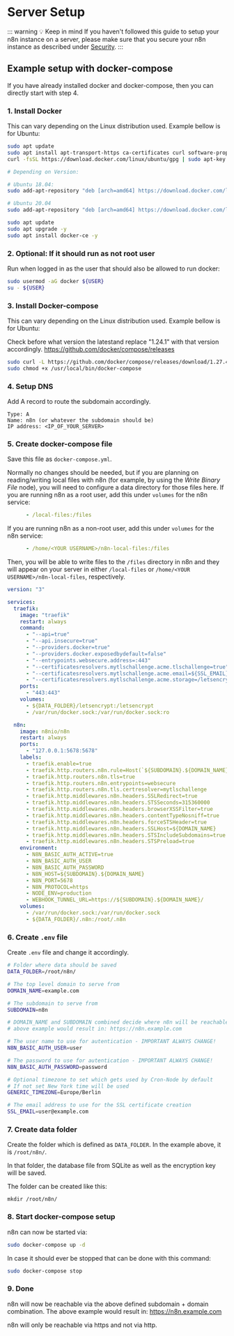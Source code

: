 # Server Setup

::: warning 💡 Keep in mind
If you haven't followed this guide to setup your n8n instance on a server, please make sure that you secure your n8n instance as described under [Security](security.md).
:::


## Example setup with docker-compose

If you have already installed docker and docker-compose, then you can directly start with step 4.


### 1. Install Docker

This can vary depending on the Linux distribution used. Example bellow is for Ubuntu:

```bash
sudo apt update
sudo apt install apt-transport-https ca-certificates curl software-properties-common -y
curl -fsSL https://download.docker.com/linux/ubuntu/gpg | sudo apt-key add -

# Depending on Version:

# Ubuntu 18.04:
sudo add-apt-repository "deb [arch=amd64] https://download.docker.com/linux/ubuntu bionic stable"

# Ubuntu 20.04
sudo add-apt-repository "deb [arch=amd64] https://download.docker.com/linux/ubuntu focal stable"

sudo apt update
sudo apt upgrade -y
sudo apt install docker-ce -y
```

### 2. Optional: If it should run as not root user

Run when logged in as the user that should also be allowed to run docker:

```bash
sudo usermod -aG docker ${USER}
su - ${USER}
```

### 3. Install Docker-compose

This can vary depending on the Linux distribution used. Example bellow is for Ubuntu:

Check before what version the latestand replace "1.24.1" with that version accordingly.
https://github.com/docker/compose/releases

```bash
sudo curl -L https://github.com/docker/compose/releases/download/1.27.4/docker-compose-`uname -s`-`uname -m` -o /usr/local/bin/docker-compose
sudo chmod +x /usr/local/bin/docker-compose
```


### 4. Setup DNS

Add A record to route the subdomain accordingly.

```
Type: A
Name: n8n (or whatever the subdomain should be)
IP address: <IP_OF_YOUR_SERVER>
```


### 5. Create docker-compose file

Save this file as `docker-compose.yml`.

Normally no changes should be needed, but if you are planning on reading/writing local files with n8n (for example, by using the *Write Binary File* node), you will need to configure a data directory for those files here. If you are running n8n as a root user, add this under `volumes` for the n8n service:

```yaml
      - /local-files:/files
```

If you are running n8n as a non-root user, add this under `volumes` for the n8n service:

```yaml
      - /home/<YOUR USERNAME>/n8n-local-files:/files
```

Then, you will be able to write files to the `/files` directory in n8n and they will appear on your server in either `/local-files` or `/home/<YOUR USERNAME>/n8n-local-files`, respectively.

```yaml
version: "3"

services:
  traefik:
    image: "traefik"
    restart: always
    command:
      - "--api=true"
      - "--api.insecure=true"
      - "--providers.docker=true"
      - "--providers.docker.exposedbydefault=false"
      - "--entrypoints.websecure.address=:443"
      - "--certificatesresolvers.mytlschallenge.acme.tlschallenge=true"
      - "--certificatesresolvers.mytlschallenge.acme.email=${SSL_EMAIL}"
      - "--certificatesresolvers.mytlschallenge.acme.storage=/letsencrypt/acme.json"
    ports:
      - "443:443"
    volumes:
      - ${DATA_FOLDER}/letsencrypt:/letsencrypt
      - /var/run/docker.sock:/var/run/docker.sock:ro

  n8n:
    image: n8nio/n8n
    restart: always
    ports:
      - "127.0.0.1:5678:5678"
    labels:
      - traefik.enable=true
      - traefik.http.routers.n8n.rule=Host(`${SUBDOMAIN}.${DOMAIN_NAME}`)
      - traefik.http.routers.n8n.tls=true
      - traefik.http.routers.n8n.entrypoints=websecure
      - traefik.http.routers.n8n.tls.certresolver=mytlschallenge
      - traefik.http.middlewares.n8n.headers.SSLRedirect=true
      - traefik.http.middlewares.n8n.headers.STSSeconds=315360000
      - traefik.http.middlewares.n8n.headers.browserXSSFilter=true
      - traefik.http.middlewares.n8n.headers.contentTypeNosniff=true
      - traefik.http.middlewares.n8n.headers.forceSTSHeader=true
      - traefik.http.middlewares.n8n.headers.SSLHost=${DOMAIN_NAME}
      - traefik.http.middlewares.n8n.headers.STSIncludeSubdomains=true
      - traefik.http.middlewares.n8n.headers.STSPreload=true
    environment:
      - N8N_BASIC_AUTH_ACTIVE=true
      - N8N_BASIC_AUTH_USER
      - N8N_BASIC_AUTH_PASSWORD
      - N8N_HOST=${SUBDOMAIN}.${DOMAIN_NAME}
      - N8N_PORT=5678
      - N8N_PROTOCOL=https
      - NODE_ENV=production
      - WEBHOOK_TUNNEL_URL=https://${SUBDOMAIN}.${DOMAIN_NAME}/
    volumes:
      - /var/run/docker.sock:/var/run/docker.sock
      - ${DATA_FOLDER}/.n8n:/root/.n8n
```


### 6. Create `.env` file

Create `.env` file and change it accordingly.

```bash
# Folder where data should be saved
DATA_FOLDER=/root/n8n/

# The top level domain to serve from
DOMAIN_NAME=example.com

# The subdomain to serve from
SUBDOMAIN=n8n

# DOMAIN_NAME and SUBDOMAIN combined decide where n8n will be reachable from
# above example would result in: https://n8n.example.com

# The user name to use for autentication - IMPORTANT ALWAYS CHANGE!
N8N_BASIC_AUTH_USER=user

# The password to use for autentication - IMPORTANT ALWAYS CHANGE!
N8N_BASIC_AUTH_PASSWORD=password

# Optional timezone to set which gets used by Cron-Node by default
# If not set New York time will be used
GENERIC_TIMEZONE=Europe/Berlin

# The email address to use for the SSL certificate creation
SSL_EMAIL=user@example.com
```


### 7. Create data folder

Create the folder which is defined as `DATA_FOLDER`. In the example
above, it is `/root/n8n/`.

In that folder, the database file from SQLite as well as the encryption key will be saved.

The folder can be created like this:
```
mkdir /root/n8n/
```


### 8. Start docker-compose setup

n8n can now be started via:

```bash
sudo docker-compose up -d
```

In case it should ever be stopped that can be done with this command:
```bash
sudo docker-compose stop
```


### 9. Done

n8n will now be reachable via the above defined subdomain + domain combination.
The above example would result in: https://n8n.example.com

n8n will only be reachable via https and not via http.
